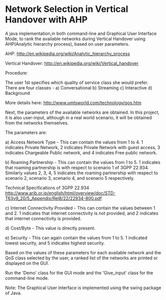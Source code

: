 Network Selection in Vertical Handover with AHP
==========================

A java implementation,in both command-line and Graphical User Interface Mode,
to rank the available networks during Vertical Handover using AHP(Analytic hierarchy process), based on user parameters.

AHP: http://en.wikipedia.org/wiki/Analytic_hierarchy_process

Vertical Handover: http://en.wikipedia.org/wiki/Vertical_handover

Procedure:

The user 1st specifies which quality of service class she would prefer. There are four classes - 
a) Conversational 
b) Streaming
c) Interactive
d) Background

More details here: http://www.umtsworld.com/technology/qos.htm

Next, the parameters of the available networks are obtained. In this project, it is also user-input, although 
in a real world scenario, it will be obtained from the networks themselves.

The parameters are:

a) Access Network Type - This can contain the values from 1 to 4. 1 indicates Private Network, 2 indicates Private Network with guest access, 3 indicates Chargeable Public network, and 4 indicates Free public network. 

b) Roaming Partnership - This can contain the values from 1 to 5. 1 indicates that roaming partnership is with respect to scenario 1 of 3GPP 22.934. Similarly values  2, 3, 4, 5 indicates the roaming partnership with respect to scenario 2, scenario 3, scenario 4, and scenario 5 respectively.

Technical Specifications of 3GPP 22.934
http://www.arib.or.jp/english/html/overview/doc/STD-T63v9_20/5_Appendix/Rel8/22/22934-800.pdf

c) Internet Connectivity Provided - This can contain the values between 1 and 2. 1 indicates that internet connectivity is not provided, and 2 indicates that internet connectivity is provided.

d) Cost/Byte - This value is directly present.

e) Security - This can again contain the values from 1 to 5. 1 indicated lowest security, and 5 indicates highest security.


Based on the values of these parameters for each available network and the QoS class selected by the user, a ranked list of the networks are printed or displayed on the GUI.

Run the 'Demo' class for the GUI mode and the 'Give_input' class for the command-line mode.


Note:
The Graphical User Interface is implemented using the swing package of Java.
